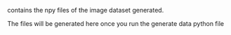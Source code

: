 contains the npy files of the image dataset generated. 

The files will be generated here once you run the generate data python file
